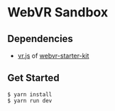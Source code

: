 # WebVR Sandbox

## Dependencies

- [vr.js](https://povdocs.github.io/webvr-starter-kit/build/vr.js) of [webvr-starter-kit](https://github.com/povdocs/webvr-starter-kit)

## Get Started

```
$ yarn install
$ yarn run dev
```
